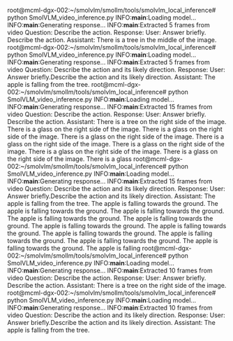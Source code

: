 root@mcml-dgx-002:~/smolvlm/smollm/tools/smolvlm_local_inference# python SmolVLM_video_inference.py 
INFO:__main__:Loading model...
INFO:__main__:Generating response...
INFO:__main__:Extracted 5 frames from video
Question: Describe the action.
Response: User: Answer briefly.<image>Describe the action.
Assistant: There is a tree in the middle of the image.
root@mcml-dgx-002:~/smolvlm/smollm/tools/smolvlm_local_inference# python SmolVLM_video_inference.py 
INFO:__main__:Loading model...
INFO:__main__:Generating response...
INFO:__main__:Extracted 5 frames from video
Question: Describe the action and its likely direction.
Response: User: Answer briefly.<image>Describe the action and its likely direction.
Assistant: The apple is falling from the tree.
root@mcml-dgx-002:~/smolvlm/smollm/tools/smolvlm_local_inference# python SmolVLM_video_inference.py 
INFO:__main__:Loading model...
INFO:__main__:Generating response...
INFO:__main__:Extracted 15 frames from video
Question: Describe the action.
Response: User: Answer briefly.<image>Describe the action.
Assistant: There is a tree on the right side of the image. There is a glass on the right side of the image. There is a glass on the right side of the image. There is a glass on the right side of the image. There is a glass on the right side of the image. There is a glass on the right side of the image. There is a glass on the right side of the image. There is a glass on the right side of the image. There is a glass
root@mcml-dgx-002:~/smolvlm/smollm/tools/smolvlm_local_inference# python SmolVLM_video_inference.py 
INFO:__main__:Loading model...
INFO:__main__:Generating response...
INFO:__main__:Extracted 15 frames from video
Question: Describe the action and its likely direction.
Response: User: Answer briefly.<image>Describe the action and its likely direction.
Assistant: The apple is falling from the tree. The apple is falling towards the ground. The apple is falling towards the ground. The apple is falling towards the ground. The apple is falling towards the ground. The apple is falling towards the ground. The apple is falling towards the ground. The apple is falling towards the ground. The apple is falling towards the ground. The apple is falling towards the ground. The apple is falling towards the ground. The apple is falling towards the ground. The apple is falling
root@mcml-dgx-002:~/smolvlm/smollm/tools/smolvlm_local_inference# python SmolVLM_video_inference.py 
INFO:__main__:Loading model...
INFO:__main__:Generating response...
INFO:__main__:Extracted 10 frames from video
Question: Describe the action.
Response: User: Answer briefly.<image>Describe the action.
Assistant: There is a tree on the right side of the image.
root@mcml-dgx-002:~/smolvlm/smollm/tools/smolvlm_local_inference# python SmolVLM_video_inference.py 
INFO:__main__:Loading model...
INFO:__main__:Generating response...
INFO:__main__:Extracted 10 frames from video
Question: Describe the action and its likely direction.
Response: User: Answer briefly.<image>Describe the action and its likely direction.
Assistant: The apple is falling from the tree.